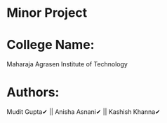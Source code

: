 # Minor Project 

# College Name:

Maharaja Agrasen Institute of Technology

# Authors:

Mudit Gupta✔ || Anisha Asnani✔ || Kashish Khanna✔

